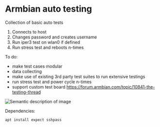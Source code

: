 # Armbian auto testing

Collection of basic auto tests

1. Connects to host
2. Changes password and creates username
3. Run iper3 test on wlan0 if defined
4. Run stress test and reboots n-times

To do:

- make test cases modular
- data collecting
- make use of existing 3rd party test suites to run extensive testings
- run stress test and power cycle n-times
- support custom test board https://forum.armbian.com/topic/10841-the-testing-thread

![Semantic description of image](https://forum.armbian.com/uploads/monthly_2019_09/IMG_0031.thumb.JPG.25382da99ba09c22c27cf8d274141b8b.JPG "Image Title")

Dependencies:

	apt install expect sshpass
